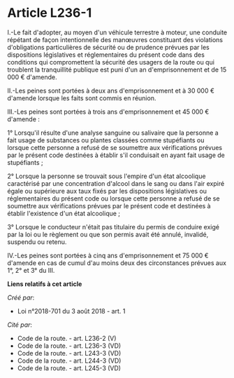 # Article L236-1

I.-Le fait d'adopter, au moyen d'un véhicule terrestre à moteur, une conduite répétant de façon intentionnelle des manœuvres
constituant des violations d'obligations particulières de sécurité ou de prudence prévues par les dispositions législatives
et réglementaires du présent code dans des conditions qui compromettent la sécurité des usagers de la route ou qui troublent
la tranquillité publique est puni d'un an d'emprisonnement et de 15 000 € d'amende.

II.-Les peines sont portées à deux ans d'emprisonnement et à 30 000 € d'amende lorsque les faits sont commis en réunion.

III.-Les peines sont portées à trois ans d'emprisonnement et 45 000 € d'amende :

1° Lorsqu'il résulte d'une analyse sanguine ou salivaire que la personne a fait usage de substances ou plantes classées comme
stupéfiants ou lorsque cette personne a refusé de se soumettre aux vérifications prévues par le présent code destinées à
établir s'il conduisait en ayant fait usage de stupéfiants ;

2° Lorsque la personne se trouvait sous l'empire d'un état alcoolique caractérisé par une concentration d'alcool dans le sang
ou dans l'air expiré égale ou supérieure aux taux fixés par les dispositions législatives ou réglementaires du présent code
ou lorsque cette personne a refusé de se soumettre aux vérifications prévues par le présent code et destinées à établir
l'existence d'un état alcoolique ;

3° Lorsque le conducteur n'était pas titulaire du permis de conduire exigé par la loi ou le règlement ou que son permis avait
été annulé, invalidé, suspendu ou retenu.

IV.-Les peines sont portées à cinq ans d'emprisonnement et 75 000 € d'amende en cas de cumul d'au moins deux des
circonstances prévues aux 1°, 2° et 3° du III.

**Liens relatifs à cet article**

_Créé par_:

  - Loi n°2018-701 du 3 août 2018 - art. 1

_Cité par_:

  - Code de la route. - art. L236-2 (V)
  - Code de la route. - art. L236-3 (VD)
  - Code de la route. - art. L243-3 (VD)
  - Code de la route. - art. L244-3 (VD)
  - Code de la route. - art. L245-3 (VD)
